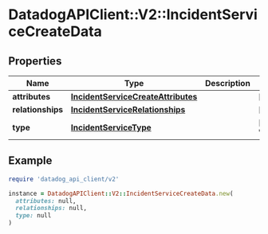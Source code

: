 # DatadogAPIClient::V2::IncidentServiceCreateData

## Properties

| Name | Type | Description | Notes |
| ---- | ---- | ----------- | ----- |
| **attributes** | [**IncidentServiceCreateAttributes**](IncidentServiceCreateAttributes.md) |  | [optional] |
| **relationships** | [**IncidentServiceRelationships**](IncidentServiceRelationships.md) |  | [optional] |
| **type** | [**IncidentServiceType**](IncidentServiceType.md) |  | [default to &#39;services&#39;] |

## Example

```ruby
require 'datadog_api_client/v2'

instance = DatadogAPIClient::V2::IncidentServiceCreateData.new(
  attributes: null,
  relationships: null,
  type: null
)
```

